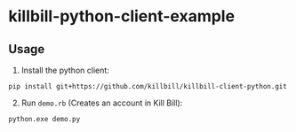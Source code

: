 # killbill-python-client-example

## Usage 

1. Install the python client:

````
pip install git+https://github.com/killbill/killbill-client-python.git
````

2. Run `demo.rb` (Creates an account in Kill Bill):

````
python.exe demo.py
````